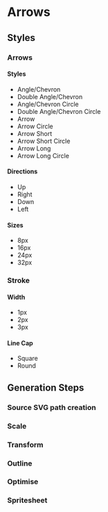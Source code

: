 # Arrows

## Styles

### Arrows

#### Styles

* Angle/Chevron
* Double Angle/Chevron
* Angle/Chevron Circle
* Double Angle/Chevron Circle
* Arrow
* Arrow Circle
* Arrow Short
* Arrow Short Circle
* Arrow Long
* Arrow Long Circle

#### Directions

* Up
* Right
* Down
* Left

#### Sizes

* 8px
* 16px
* 24px
* 32px

### Stroke 

#### Width

* 1px
* 2px
* 3px

#### Line Cap

* Square
* Round

## Generation Steps

### Source SVG path creation

### Scale

### Transform

### Outline

### Optimise

### Spritesheet